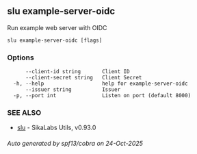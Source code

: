 ## slu example-server-oidc

Run example web server with OIDC

```
slu example-server-oidc [flags]
```

### Options

```
      --client-id string       Client ID
      --client-secret string   Client Secret
  -h, --help                   help for example-server-oidc
      --issuer string          Issuer
  -p, --port int               Listen on port (default 8000)
```

### SEE ALSO

* [slu](slu.md)	 - SikaLabs Utils, v0.93.0

###### Auto generated by spf13/cobra on 24-Oct-2025
